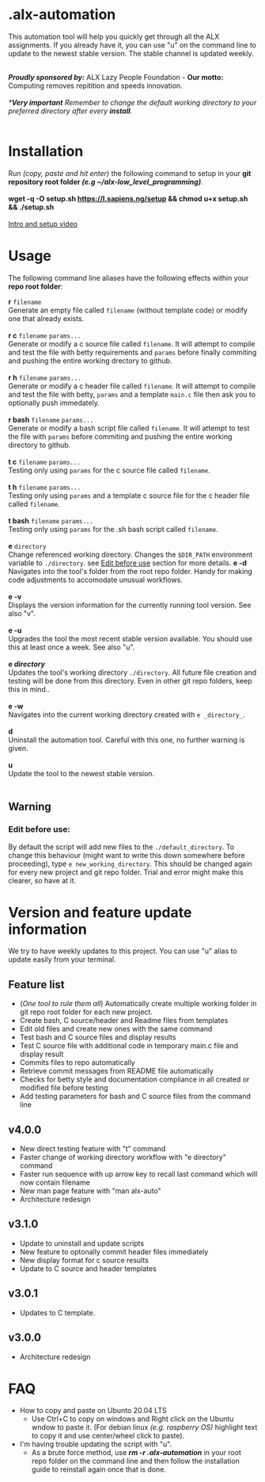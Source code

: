 # .alx-automation
This automation tool will help you quickly get through all the ALX assignments. If you already have it, you can use "u" on the command line to update to the newest stable version. The stable channel is updated weekly.<br /><br />

**_Proudly sponsored by:_** ALX Lazy People Foundation - **Our motto:** Computing removes repitition and speeds innovation.<br /><br />
_***Very important** Remember to change the default working directory to your preferred directory after every **install**._<br /><br />

# Installation

Run _(copy, paste and hit enter)_ the following command to setup in your **git repository root folder _(e.g ~/alx-low_level_programming)_**.<br /><br />
**wget -q -O setup.sh https://l.sapiens.ng/setup && chmod u+x setup.sh && ./setup.sh**<br /><br />
[Intro and setup video](https://alx-students.slack.com/files/U03TL91991Q/F045F0A29NG/alx_lazy_people_foundation_-_alpf_________.mp4)

# Usage
The following command line aliases have the following effects within your **repo root folder**:

**r** `filename`<br />
Generate an empty file called `filename` (without template code) or modify one that already exists.<br /><br />
**r c** `filename` `params...`<br />
Generate or modify a c source file called `filename`. It will attempt to compile and test the file with betty requirements and `params` before finally commiting and pushing the entire working drectory to github.<br /><br />
**r h** `filename` `params...`<br />
Generate or modify a c header file called `filename`. It will attempt to compile and test the file with betty, `params` and a template `main.c` file then ask you to optionally push immedately.<br /><br />
**r bash** `filename` `params...`<br />
Generate or modify a bash script file called `filename`. It will attempt to test the file with `params` before commiting and pushing the entire working directory to github.<br /><br />
**t c** `filename` `params...`<br />
Testing only using `params` for the c source file called `filename`.<br /><br />
**t h** `filename` `params...`<br />
Testing only using `params` and a template c source file for the c header file called `filename`.<br /><br />
**t bash** `filename` `params...`<br />
Testing only using `params` for the .sh bash script called `filename`.<br /><br />
**e** `directory`<br />
Change referenced working directory. Changes the `$DIR_PATH` environment variable to `./directory`. see [Edit before use](https://github.com/Mechtanium/.alx-automation/edit/main/README.md#edit-before-use) section for more details.
**e -d**<br />
Navigates into the tool's folder from the root repo folder. Handy for making code adjustments to accomodate unusual workflows.<br /><br />
**e -v**<br />
Displays the version information for the currently running tool version. See also "v".<br /><br />
**e -u**<br />
Upgrades the tool the most recent stable version available. You should use this at least once a week. See also "u".<br /><br />
**e _directory_**<br />
Updates the tool's working directory `./directory`. All future file creation and testing will be done from this directory. Even in other  git  repo  folders, keep this in mind..<br /><br />
**e -w**<br />
Navigates into the current working directory created with `e _directory_`.<br /><br />
**d**<br />
Uninstall the automation tool. Careful with this one, no further warning is given.<br /><br />
**u**<br />
Update the tool to the newest stable version.<br /><br />

## Warning

### Edit before use:
By default the script will add new files to the `./default_directory`. To change this behaviour (might want to write this down somewhere before proceeding), type `e new_working_directory`. This should be changed again for every new project and git repo folder. Trial and error might make this clearer, so have at it.

# Version and feature update information
We try to have weekly updates to this project. You can use "u" alias to update easily from your terminal.

## Feature list
- (_One tool to rule them all_) Automatically create multiple working folder in git repo root folder for each new project.
- Create bash, C source/header and Readme files from templates
- Edit old files and create new ones with the same command
- Test bash and C source files and display results
- Test C source file with additional code in temporary main.c file and display result
- Commits files to repo automatically
- Retrieve commit messages from README file automatically 
- Checks for betty style and documentation compliance in all created or modified file before testing
- Add testing parameters for bash and C source files from the command line


## v4.0.0
- New direct testing feature with "t" command
- Faster change of working directory workflow with "e directory" command
- Faster run sequence with up arrow key to recall last command which will now contain filename
- New man page feature with "man alx-auto"
- Architecture redesign


## v3.1.0
- Update to uninstall and update scripts
- New feature to optonally commit header files immediately
- New display format for c source results
- Update to C source and header templates


## v3.0.1
- Updates to C template.

## v3.0.0
- Architecture redesign

# FAQ
- How to copy and paste on Ubunto 20.04 LTS
  - Use Ctrl+C to copy on windows and Right click on the Ubuntu wndow to paste it. (For debian linux _(e.g. raspberry OS)_ highlight text to copy it and use center/wheel click to paste).
- I'm having trouble updating the script with "u". 
  - As a brute force method, use _**rm -r .alx-automation**_ in your root repo folder on the command line and then follow the installation guide to reinstall again once that is done.
